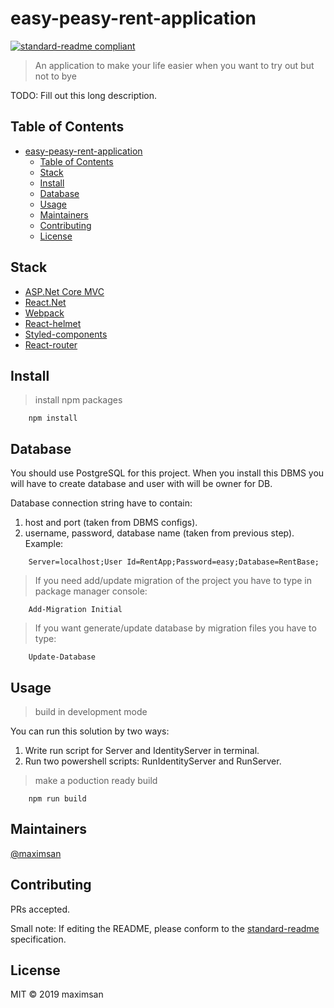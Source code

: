 # easy-peasy-rent-application

[![standard-readme compliant](https://img.shields.io/badge/standard--readme-OK-green.svg?style=flat-square)](https://github.com/RichardLitt/standard-readme)

> An application to make your life easier when you want to try out but not to bye

TODO: Fill out this long description.

## Table of Contents

- [easy-peasy-rent-application](#easy-peasy-rent-application)
  - [Table of Contents](#Table-of-Contents)
  - [Stack](#Stack)
  - [Install](#Install)
  - [Database](#Database)
  - [Usage](#Usage)
  - [Maintainers](#Maintainers)
  - [Contributing](#Contributing)
  - [License](#License)

## Stack

- [ASP.Net Core MVC](https://github.com/aspnet/AspNetCore)
- [React.Net](https://github.com/reactjs/React.NET)
- [Webpack](https://webpack.js.org/)
- [React-helmet](https://github.com/nfl/react-helmet)
- [Styled-components](https://www.styled-components.com/)
- [React-router](https://github.com/ReactTraining/react-router)

## Install

> install npm packages

```
    npm install
```

## Database

You should use PostgreSQL for this project. When you install this DBMS you will have to create database and user with will be owner for DB.

Database connection string have to contain:

1. host and port (taken from DBMS configs).
2. username, password, database name (taken from previous step).
   Example:

```
    Server=localhost;User Id=RentApp;Password=easy;Database=RentBase;
```

> If you need add/update migration of the project you have to type in package manager console:

```
    Add-Migration Initial
```

> If you want generate/update database by migration files you have to type:

```
    Update-Database
```

## Usage

> build in development mode

You can run this solution by two ways:

1. Write run script for Server and IdentityServer in terminal.
2. Run two powershell scripts: RunIdentityServer and RunServer.

> make a poduction ready build

```
    npm run build
```

## Maintainers

[@maximsan](https://github.com/maximsan)

## Contributing

PRs accepted.

Small note: If editing the README, please conform to the [standard-readme](https://github.com/RichardLitt/standard-readme) specification.

## License

MIT © 2019 maximsan
